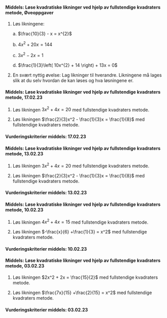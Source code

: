 
#### Middels: Løse kvadratiske likninger ved hjelp av fullstendige kvadraters metode,  Øveoppgaver

1. Løs likningene:

    a.  $\frac{10}{3} - x = x^{2}$

    b.  $4x^{2} + 20x = 144$

    c.  $3x^{2} - 2x = 1$

    d.  $\frac{1}{3}\left( 10x^{2} + 14 \right) + 13x = 0$

2. En svært nyttig øvelse: Lag likninger til hverandre. Likningene må
    lages slik at du selv hvordan de kan løses og hva løsningene er.


#### Middels: Løse kvadratiske likninger ved hjelp av fullstendige kvadraters metode,  17.02.23

1. Løs likningen $3x^2 + 4x = {20}$ med fullstendige kvadraters metode.

2. Løs likningen $\frac{2}{3}x^2 - \frac{1}{3}x  = \frac{1}{8}$ med fullstendige kvadraters metode.

#### Vurderingskriterier middels:  17.02.23

#### Middels: Løse kvadratiske likninger ved hjelp av fullstendige kvadraters metode,  13.02.23

1. Løs likningen $3x^2 + 4x = {20}$ med fullstendige kvadraters metode.

2. Løs likningen $\frac{2}{3}x^2 - \frac{1}{3}x  = \frac{1}{8}$ med fullstendige kvadraters metode.

#### Vurderingskriterier middels:  13.02.23

#### Middels: Løse kvadratiske likninger ved hjelp av fullstendige kvadraters metode,  10.02.23

1. Løs likningen $4x^2 + 4x = {15}$ med fullstendige kvadraters metode.

2. Løs likningen $-\frac{x}{6} +\frac{1}{3}  = x^2$ med fullstendige kvadraters metode.

#### Vurderingskriterier middels:  10.02.23

#### Middels: Løse kvadratiske likninger ved hjelp av fullstendige kvadraters metode,  03.02.23

1. Løs likningen $2x^2 + 2x = \frac{15}{2}$ med fullstendige kvadraters metode.

2. Løs likningen $\frac{7x}{15} +\frac{2}{15}  = x^2$ med fullstendige kvadraters metode.

#### Vurderingskriterier middels:  03.02.23
